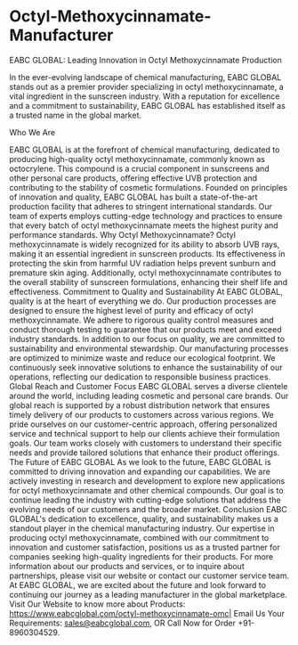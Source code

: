 # Octyl-Methoxycinnamate-Manufacturer
EABC GLOBAL: Leading Innovation in Octyl Methoxycinnamate Production

In the ever-evolving landscape of chemical manufacturing, EABC GLOBAL stands out as a premier provider specializing in octyl methoxycinnamate, a vital ingredient in the sunscreen industry. With a reputation for excellence and a commitment to sustainability, EABC GLOBAL has established itself as a trusted name in the global market.

Who We Are

EABC GLOBAL is at the forefront of chemical manufacturing, dedicated to producing high-quality octyl methoxycinnamate, commonly known as octocrylene. This compound is a crucial component in sunscreens and other personal care products, offering effective UVB protection and contributing to the stability of cosmetic formulations.
Founded on principles of innovation and quality, EABC GLOBAL has built a state-of-the-art production facility that adheres to stringent international standards. Our team of experts employs cutting-edge technology and practices to ensure that every batch of octyl methoxycinnamate meets the highest purity and performance standards.
Why Octyl Methoxycinnamate?
Octyl methoxycinnamate is widely recognized for its ability to absorb UVB rays, making it an essential ingredient in sunscreen products. Its effectiveness in protecting the skin from harmful UV radiation helps prevent sunburn and premature skin aging. Additionally, octyl methoxycinnamate contributes to the overall stability of sunscreen formulations, enhancing their shelf life and effectiveness.
Commitment to Quality and Sustainability
At EABC GLOBAL, quality is at the heart of everything we do. Our production processes are designed to ensure the highest level of purity and efficacy of octyl methoxycinnamate. We adhere to rigorous quality control measures and conduct thorough testing to guarantee that our products meet and exceed industry standards.
In addition to our focus on quality, we are committed to sustainability and environmental stewardship. Our manufacturing processes are optimized to minimize waste and reduce our ecological footprint. We continuously seek innovative solutions to enhance the sustainability of our operations, reflecting our dedication to responsible business practices.
Global Reach and Customer Focus
EABC GLOBAL serves a diverse clientele around the world, including leading cosmetic and personal care brands. Our global reach is supported by a robust distribution network that ensures timely delivery of our products to customers across various regions.
We pride ourselves on our customer-centric approach, offering personalized service and technical support to help our clients achieve their formulation goals. Our team works closely with customers to understand their specific needs and provide tailored solutions that enhance their product offerings.
The Future of EABC GLOBAL
As we look to the future, EABC GLOBAL is committed to driving innovation and expanding our capabilities. We are actively investing in research and development to explore new applications for octyl methoxycinnamate and other chemical compounds. Our goal is to continue leading the industry with cutting-edge solutions that address the evolving needs of our customers and the broader market.
Conclusion
EABC GLOBAL's dedication to excellence, quality, and sustainability makes us a standout player in the chemical manufacturing industry. Our expertise in producing octyl methoxycinnamate, combined with our commitment to innovation and customer satisfaction, positions us as a trusted partner for companies seeking high-quality ingredients for their products.
For more information about our products and services, or to inquire about partnerships, please visit our website or contact our customer service team. At EABC GLOBAL, we are excited about the future and look forward to continuing our journey as a leading manufacturer in the global marketplace.
Visit Our Website to know more about Products: https://www.eabcglobal.com/octyl-methoxycinnamate-omc| Email Us Your Requirements: sales@eabcglobal.com, OR Call Now for Order +91-8960304529.
